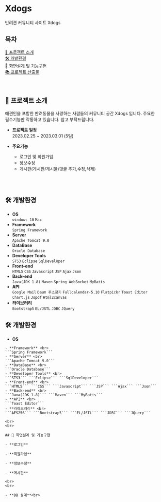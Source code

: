# Xdogs
반려견 커뮤니티 사이트 Xdogs

## 목차
[📌 프로젝트 소개](#-프로젝트-소개)<br>
[🛠 개발환경](#-개발환경)<br>
[🔎 화면설계 및 기능구현](#-화면설계-및-기능구현)<br>
[📚 프로젝트 산출물](#-프로젝트-산출물)<br>
<br>
<br>

## 📌 프로젝트 소개
애견인을 포함한 반려동물을 사랑하는 사람들의 커뮤니티 공간 Xdogs 입니다.
주요한 필수기능만 작동하고 있습니다. 참고 부탁드립니다.

- **프로젝트 일정**<br>
  2023.02.25 ~ 2023.03.01 (5일)
  
- **주요기능**
  - 로그인 및 회원가입
  - 정보수정
  - 게시판(게시판/게시물/댓글 추가,수정,삭제)

<br>
<br>

## 🛠 개발환경
- **OS** <br>
```windows 10``` ```Mac```
- **Framework** <br>
```Spring Framework```
- **Server** <br>
```Apache Tomcat 9.0```
- **DataBase** <br>
```Oracle Database```
- **Developer Tools** <br>
```STS3``` ```Eclipse``` ```SqlDeveloper```
- **Front-end** <br>
```HTML5``` ```CSS``` ```Javascript``` ```JSP``` ```Ajax``` ```Json```
- **Back-end** <br>
```Java(JDK 1.8)``` ```Maven``` ```Spring WebSocket``` ```MyBatis```
- **API** <br>
```Google Mail``` ```Daum 주소찾기``` ```Fullcalendar-5.10``` ```Flatpickr``` ```Toast Editor``` ```Chart.js``` ```Jspdf``` ```Html2canvas```
- **라이브러리** <br>
```Bootstrap5``` ```EL/JSTL``` ```JDBC``` ```JQuery```


## 🛠 개발환경
- **OS** <br>
```windows 10** <br>
- **Framework** <br>
```Spring Framework```
- **Server** <br>
```Apache Tomcat 9.0```
- **DataBase** <br>
```Oracle Database```
- **Developer Tools** <br>
```STS3``` ```Eclipse``` ```SqlDeveloper```
- **Front-end** <br>
```HTML5``` ```CSS``` ```Javascript``` ```JSP``` ```Ajax``` ```Json```
- **Back-end** <br>
```Java(JDK 1.8)``` ```Maven``` ```MyBatis```
- **API** <br>
```Toast Editor```
- **라이브러리** <br>
```AES256``` ```Bootstrap5``` ```EL/JSTL``` ```JDBC``` ```JQuery``` 

<br>
<br>

## 🔎 화면설계 및 기능구현

- **로그인**

- **회원가입**

- **정보수정**

- **게시판**

<br>
<br>

- **DB 설계**<br>





